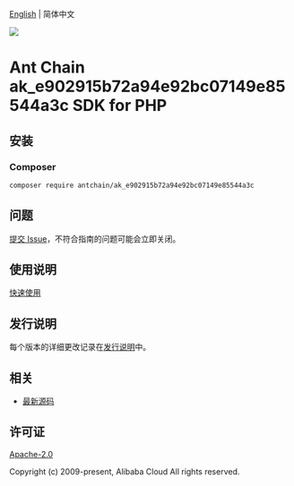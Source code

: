 [English](README.md) | 简体中文

![](https://aliyunsdk-pages.alicdn.com/icons/AlibabaCloud.svg)

# Ant Chain ak_e902915b72a94e92bc07149e85544a3c SDK for PHP

## 安装

### Composer

```bash
composer require antchain/ak_e902915b72a94e92bc07149e85544a3c
```

## 问题

[提交 Issue](https://github.com/alipay/antchain-openapi-prod-sdk/issues/new)，不符合指南的问题可能会立即关闭。

## 使用说明

[快速使用](https://github.com/alipay/antchain-openapi-prod-sdk)

## 发行说明

每个版本的详细更改记录在[发行说明](./ChangeLog.txt)中。

## 相关

* [最新源码](https://github.com/antchain-openapi-sdk-php)

## 许可证

[Apache-2.0](http://www.apache.org/licenses/LICENSE-2.0)

Copyright (c) 2009-present, Alibaba Cloud All rights reserved.

